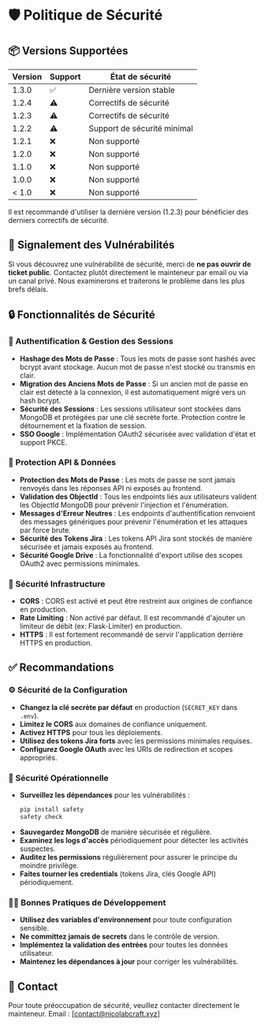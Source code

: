 # 🛡️ Politique de Sécurité

## 📦 Versions Supportées

| Version | Support            | État de sécurité            |
| ------- | ------------------ | ----------------------------|
| 1.3.0   | :white_check_mark: | Dernière version stable     |
| 1.2.4   | :warning:          | Correctifs de sécurité      |
| 1.2.3   | :warning:          | Correctifs de sécurité      |
| 1.2.2   | :warning:          | Support de sécurité minimal |
| 1.2.1   | :x:                | Non supporté                |
| 1.2.0   | :x:                | Non supporté                |
| 1.1.0   | :x:                | Non supporté                |
| 1.0.0   | :x:                | Non supporté                |
| < 1.0   | :x:                | Non supporté                |

Il est recommandé d'utiliser la dernière version (1.2.3) pour bénéficier des derniers correctifs de sécurité.

## 🔔 Signalement des Vulnérabilités

Si vous découvrez une vulnérabilité de sécurité, merci de **ne pas ouvrir de ticket public**. Contactez plutôt directement le mainteneur par email ou via un canal privé. Nous examinerons et traiterons le problème dans les plus brefs délais.

## 🔒 Fonctionnalités de Sécurité

### 🔑 Authentification & Gestion des Sessions
- **Hashage des Mots de Passe** : Tous les mots de passe sont hashés avec bcrypt avant stockage. Aucun mot de passe n'est stocké ou transmis en clair.
- **Migration des Anciens Mots de Passe** : Si un ancien mot de passe en clair est détecté à la connexion, il est automatiquement migré vers un hash bcrypt.
- **Sécurité des Sessions** : Les sessions utilisateur sont stockées dans MongoDB et protégées par une clé secrète forte. Protection contre le détournement et la fixation de session.
- **SSO Google** : Implémentation OAuth2 sécurisée avec validation d'état et support PKCE.

### 🔐 Protection API & Données
- **Protection des Mots de Passe** : Les mots de passe ne sont jamais renvoyés dans les réponses API ni exposés au frontend.
- **Validation des ObjectId** : Tous les endpoints liés aux utilisateurs valident les ObjectId MongoDB pour prévenir l'injection et l'énumération.
- **Messages d'Erreur Neutres** : Les endpoints d'authentification renvoient des messages génériques pour prévenir l'énumération et les attaques par force brute.
- **Sécurité des Tokens Jira** : Les tokens API Jira sont stockés de manière sécurisée et jamais exposés au frontend.
- **Sécurité Google Drive** : La fonctionnalité d'export utilise des scopes OAuth2 avec permissions minimales.

### 🏰 Sécurité Infrastructure
- **CORS** : CORS est activé et peut être restreint aux origines de confiance en production.
- **Rate Limiting** : Non activé par défaut. Il est recommandé d'ajouter un limiteur de débit (ex: Flask-Limiter) en production.
- **HTTPS** : Il est fortement recommandé de servir l'application derrière HTTPS en production.

## ✅ Recommandations

### ⚙️ Sécurité de la Configuration
- **Changez la clé secrète par défaut** en production (`SECRET_KEY` dans `.env`).
- **Limitez le CORS** aux domaines de confiance uniquement.
- **Activez HTTPS** pour tous les déploiements.
- **Utilisez des tokens Jira forts** avec les permissions minimales requises.
- **Configurez Google OAuth** avec les URIs de redirection et scopes appropriés.

### 🔧 Sécurité Opérationnelle
- **Surveillez les dépendances** pour les vulnérabilités :
  ```sh
  pip install safety
  safety check
  ```
- **Sauvegardez MongoDB** de manière sécurisée et régulière.
- **Examinez les logs d'accès** périodiquement pour détecter les activités suspectes.
- **Auditez les permissions** régulièrement pour assurer le principe du moindre privilège.
- **Faites tourner les credentials** (tokens Jira, clés Google API) périodiquement.

### 👨‍💻 Bonnes Pratiques de Développement
- **Utilisez des variables d'environnement** pour toute configuration sensible.
- **Ne committez jamais de secrets** dans le contrôle de version.
- **Implémentez la validation des entrées** pour toutes les données utilisateur.
- **Maintenez les dépendances à jour** pour corriger les vulnérabilités.

## 📧 Contact

Pour toute préoccupation de sécurité, veuillez contacter directement le mainteneur.
Email : [contact@nicolabcraft.xyz]
